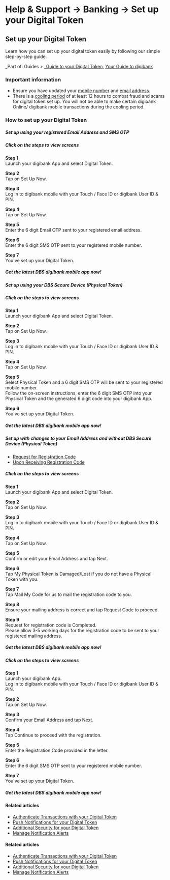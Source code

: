 # Help & Support -> Banking -> Set up your Digital Token

## Set up your Digital Token

Learn how you can set up your digital token easily by following our simple step-by-step guide.

_Part of: Guides > _[Guide to your Digital Token](https://www.dbs.com.sg/personal/support/bank-ibanking-digital-token.html), [Your Guide to digibank](https://www.dbs.com.sg/personal/support/guide-ibanking.html)

  


### Important information

  * Ensure you have updated your [mobile number](https://www.dbs.com.sg/personal/support/general-profile-update-mobile-number.html) and [email address](https://www.dbs.com.sg/personal/support/general-profile-update-email-address.html).
  * There is a [cooling period](https://www.dbs.com.sg/personal/support/general-scam-additional-measures.html#accordion-delay1) of at least 12 hours to combat fraud and scams for digital token set up. You will not be able to make certain digibank Online/ digibank mobile transactions during the cooling period.



### How to set up your Digital Token

#####  Set up using your registered Email Address and SMS OTP

##### **Click on the steps to view screens**

**Step 1**  
Launch your digibank App and select Digital Token. 

**Step 2**  
Tap on Set Up Now. 

**Step 3**  
Log in to digibank mobile with your Touch / Face ID or digibank User ID & PIN. 

**Step 4**  
Tap on Set Up Now. 

**Step 5**  
Enter the 6 digit Email OTP sent to your registered email address. 

**Step 6**  
Enter the 6 digit SMS OTP sent to your registered mobile number. 

**Step 7**  
You've set up your Digital Token. 

##### Get the latest DBS digibank mobile app now!

[](https://itunes.apple.com/us/app/dbs-mobile-banking/id1068403826?mt=8) [](https://play.google.com/store/apps/details?id=com.dbs.sg.dbsmbanking) [](https://appgallery.huawei.com/#/app/C101888471)

#####  Set up using your DBS Secure Device (Physical Token)

##### **Click on the steps to view screens**

**Step 1**  
Launch your digibank App and select Digital Token. 

**Step 2**  
Tap on Set Up Now. 

**Step 3**  
Log in to digibank mobile with your Touch / Face ID or digibank User ID & PIN. 

**Step 4**  
Tap on Set Up Now. 

**Step 5**  
Select Physical Token and a 6 digit SMS OTP will be sent to your registered mobile number.  
Follow the on-screen instructions, enter the 6 digit SMS OTP into your Physical Token and the generated 6 digit code into your digibank App. 

**Step 6**  
You've set up your Digital Token. 

##### Get the latest DBS digibank mobile app now!

[](https://itunes.apple.com/us/app/dbs-mobile-banking/id1068403826?mt=8) [](https://play.google.com/store/apps/details?id=com.dbs.sg.dbsmbanking) [](https://appgallery.huawei.com/#/app/C101888471)

#####  Set up with changes to your Email Address and without DBS Secure Device (Physical Token)

  * [Request for Registration Code](https://www.dbs.com.sg/personal/support/bank-ibanking-digital-token-setup.html#mobile-tab3)
  * [Upon Receiving Registration Code](https://www.dbs.com.sg/personal/support/bank-ibanking-digital-token-setup.html#mobile-tab4)



##### **Click on the steps to view screens**

**Step 1**  
Launch your digibank App and select Digital Token. 

**Step 2**  
Tap on Set Up Now. 

**Step 3**  
Log in to digibank mobile with your Touch / Face ID or digibank User ID & PIN. 

**Step 4**  
Tap on Set Up Now. 

**Step 5**  
Confirm or edit your Email Address and tap Next. 

**Step 6**  
Tap My Physical Token is Damaged/Lost if you do not have a Physical Token with you. 

**Step 7**  
Tap Mail My Code for us to mail the registration code to you. 

**Step 8**  
Ensure your mailing address is correct and tap Request Code to proceed. 

**Step 9**  
Request for registration code is Completed.  
Please allow 3-5 working days for the registration code to be sent to your registered mailing address. 

##### Get the latest DBS digibank mobile app now!

[](https://itunes.apple.com/us/app/dbs-mobile-banking/id1068403826?mt=8) [](https://play.google.com/store/apps/details?id=com.dbs.sg.dbsmbanking) [](https://appgallery.huawei.com/#/app/C101888471)

##### **Click on the steps to view screens**

**Step 1**  
Launch your digibank App.  
Log in to digibank mobile with your Touch / Face ID or digibank User ID & PIN. 

**Step 2**  
Tap on Set Up Now. 

**Step 3**  
Confirm your Email Address and tap Next. 

**Step 4**  
Tap Continue to proceed with the registration. 

**Step 5**  
Enter the Registration Code provided in the letter. 

**Step 6**  
Enter the 6 digit SMS OTP sent to your registered mobile number. 

**Step 7**  
You've set up your Digital Token. 

##### Get the latest DBS digibank mobile app now!

[](https://itunes.apple.com/us/app/dbs-mobile-banking/id1068403826?mt=8) [](https://play.google.com/store/apps/details?id=com.dbs.sg.dbsmbanking) [](https://appgallery.huawei.com/#/app/C101888471)

#### Related articles

  * [Authenticate Transactions with your Digital Token](https://www.dbs.com.sg/personal/support/bank-ibanking-digital-token-transaction.html)
  * [Push Notifications for your Digital Token](https://www.dbs.com.sg/personal/support/bank-ibanking-digital-token-push-notifications.html)
  * [Additional Security for your Digital Token](https://www.dbs.com.sg/personal/support/bank-ibanking-digital-token-additional-security.html)
  * [Manage Notification Alerts](https://www.dbs.com.sg/personal/support/bank-ibanking-notification-alerts.html)



#### Related articles

  * [Authenticate Transactions with your Digital Token](https://www.dbs.com.sg/personal/support/bank-ibanking-digital-token-transaction.html)
  * [Push Notifications for your Digital Token](https://www.dbs.com.sg/personal/support/bank-ibanking-digital-token-push-notifications.html)
  * [Additional Security for your Digital Token](https://www.dbs.com.sg/personal/support/bank-ibanking-digital-token-additional-security.html)
  * [Manage Notification Alerts](https://www.dbs.com.sg/personal/support/bank-ibanking-notification-alerts.html)


